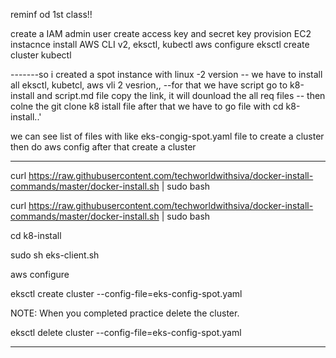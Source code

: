 reminf od 1st class!!

create a IAM admin user
create access key and secret key
provision EC2 instacnce
install AWS CLI v2, eksctl, kubectl
aws configure
eksctl create cluster
kubectl

-------so i created a spot instance with linux -2 version
-- we have to install all eksctl, kubetcl, aws vli 2 vesrion,,
--for that we have script go to k8-install and script.md file copy the link, it will dounload the all req files
-- then colne the git clone k8 istall file 
after that we have to go file with cd k8-install..'

we can see list of files with like eks-congig-spot.yaml file to create a cluster then do aws config after that create a cluster


-------------------
curl https://raw.githubusercontent.com/techworldwithsiva/docker-install-commands/master/docker-install.sh | sudo bash

curl https://raw.githubusercontent.com/techworldwithsiva/docker-install-commands/master/docker-install.sh | sudo bash

cd k8-install


sudo sh eks-client.sh

aws configure

eksctl create cluster --config-file=eks-config-spot.yaml

NOTE: When you completed practice delete the cluster.

eksctl delete cluster --config-file=eks-config-spot.yaml


--------------------------------------------------------------